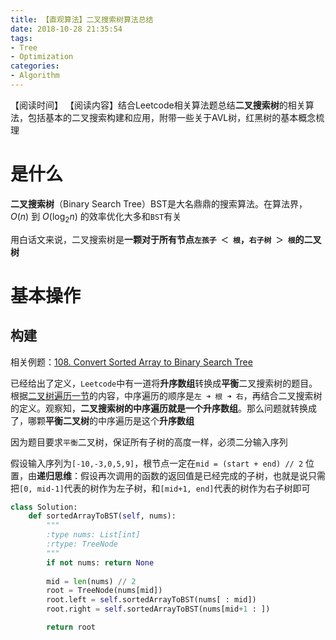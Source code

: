 ```yaml
---
title: 【直观算法】二叉搜索树算法总结
date: 2018-10-28 21:35:54
tags: 
- Tree
- Optimization
categories:
- Algorithm
---
```


【阅读时间】
【阅读内容】结合Leetcode相关算法题总结**二叉搜索树**的相关算法，包括基本的二叉搜索构建和应用，附带一些关于AVL树，红黑树的基本概念梳理

<!-- more -->

# 是什么

**二叉搜索树**（Binary Search Tree）BST是大名鼎鼎的搜索算法。在算法界，$O(n)$ 到 $O(\log_2 n)$ 的效率优化大多和`BST`有关

用白话文来说，二叉搜索树是**一颗对于所有节点`左孩子 ＜ 根`，`右子树 ＞ 根`的二叉树**

# 基本操作

## 构建

相关例题：[108. Convert Sorted Array to Binary Search Tree](https://leetcode.com/problems/convert-sorted-array-to-binary-search-tree/)

已经给出了定义，`Leetcode`中有一道将**升序数组**转换成**平衡**二叉搜索树的题目。根据[二叉树遍历一节](https://charlesliuyx.github.io/2018/10/22/%E3%80%90%E7%9B%B4%E8%A7%82%E7%AE%97%E6%B3%95%E3%80%91%E6%A0%91%E7%9A%84%E5%9F%BA%E6%9C%AC%E6%93%8D%E4%BD%9C/#%E4%B8%AD%E5%BA%8F%E9%81%8D%E5%8E%86)的内容，中序遍历的顺序是`左 ➜ 根 ➜ 右`，再结合二叉搜索树的定义。观察知，**二叉搜索树的中序遍历就是一个升序数组**。那么问题就转换成了，哪颗**平衡二叉树**的中序遍历是这个**升序数组**

因为题目要求`平衡`二叉树，保证所有子树的高度一样，必须二分输入序列

假设输入序列为`[-10,-3,0,5,9]`，根节点一定在`mid = (start + end) // 2` 位置，由**递归思维**：假设再次调用的函数的返回值是已经完成的子树，也就是说只需把`[0, mid-1]`代表的树作为左子树，和`[mid+1, end]`代表的树作为右子树即可

```python
class Solution:
    def sortedArrayToBST(self, nums):
        """
        :type nums: List[int]
        :rtype: TreeNode
        """
        if not nums: return None
        
        mid = len(nums) // 2
        root = TreeNode(nums[mid])
        root.left = self.sortedArrayToBST(nums[ : mid])
        root.right = self.sortedArrayToBST(nums[mid+1 : ])

        return root
```

